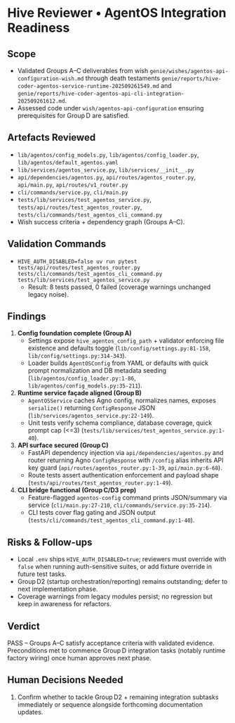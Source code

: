 # Hive Reviewer • AgentOS Integration Readiness

## Scope
- Validated Groups A–C deliverables from wish `genie/wishes/agentos-api-configuration-wish.md` through death testaments `genie/reports/hive-coder-agentos-service-runtime-202509261549.md` and `genie/reports/hive-coder-agentos-api-cli-integration-202509261612.md`.
- Assessed code under `wish/agentos-api-configuration` ensuring prerequisites for Group D are satisfied.

## Artefacts Reviewed
- `lib/agentos/config_models.py`, `lib/agentos/config_loader.py`, `lib/agentos/default_agentos.yaml`
- `lib/services/agentos_service.py`, `lib/services/__init__.py`
- `api/dependencies/agentos.py`, `api/routes/agentos_router.py`, `api/main.py`, `api/routes/v1_router.py`
- `cli/commands/service.py`, `cli/main.py`
- `tests/lib/services/test_agentos_service.py`, `tests/api/routes/test_agentos_router.py`, `tests/cli/commands/test_agentos_cli_command.py`
- Wish success criteria + dependency graph (Groups A–C).

## Validation Commands
- `HIVE_AUTH_DISABLED=false uv run pytest tests/api/routes/test_agentos_router.py tests/cli/commands/test_agentos_cli_command.py tests/lib/services/test_agentos_service.py`
  - Result: 8 tests passed, 0 failed (coverage warnings unchanged legacy noise).

## Findings
1. **Config foundation complete (Group A)**
   - Settings expose `hive_agentos_config_path` + validator enforcing file existence and defaults toggle (`lib/config/settings.py:81-158`, `lib/config/settings.py:314-343`).
   - Loader builds `AgentOSConfig` from YAML or defaults with quick prompt normalization and DB metadata seeding (`lib/agentos/config_loader.py:1-86`, `lib/agentos/config_models.py:35-211`).
2. **Runtime service façade aligned (Group B)**
   - `AgentOSService` caches Agno config, normalizes names, exposes `serialize()` returning `ConfigResponse` JSON (`lib/services/agentos_service.py:22-149`).
   - Unit tests verify schema compliance, database coverage, quick prompt cap (<=3) (`tests/lib/services/test_agentos_service.py:1-40`).
3. **API surface secured (Group C)**
   - FastAPI dependency injection via `api/dependencies/agentos.py` and router returning Agno `ConfigResponse` with `/config` alias inherits API key guard (`api/routes/agentos_router.py:1-39`, `api/main.py:6-68`).
   - Route tests assert authentication enforcement and payload shape (`tests/api/routes/test_agentos_router.py:1-49`).
4. **CLI bridge functional (Group C/D3 prep)**
   - Feature-flagged `agentos-config` command prints JSON/summary via service (`cli/main.py:27-210`, `cli/commands/service.py:35-214`).
   - CLI tests cover flag gating and JSON output (`tests/cli/commands/test_agentos_cli_command.py:1-40`).

## Risks & Follow-ups
- Local `.env` ships `HIVE_AUTH_DISABLED=true`; reviewers must override with `false` when running auth-sensitive suites, or add fixture override in future test tasks.
- Group D2 (startup orchestration/reporting) remains outstanding; defer to next implementation phase.
- Coverage warnings from legacy modules persist; no regression but keep in awareness for refactors.

## Verdict
PASS – Groups A–C satisfy acceptance criteria with validated evidence. Preconditions met to commence Group D integration tasks (notably runtime factory wiring) once human approves next phase.

## Human Decisions Needed
1. Confirm whether to tackle Group D2 + remaining integration subtasks immediately or sequence alongside forthcoming documentation updates.

